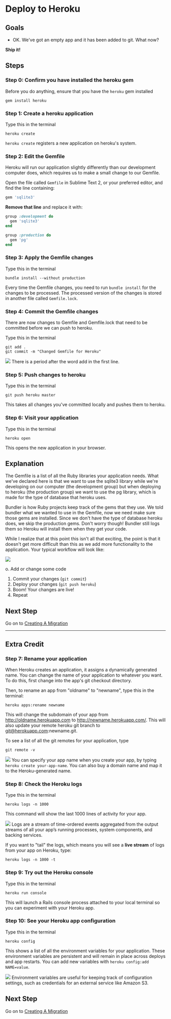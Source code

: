 # Deploy to Heroku

## Goals
* OK. We've got an empty app and it has been added to git. What now?

**Ship it!**

## Steps

### Step 0: Confirm you have installed the heroku gem

Before you do anything, ensure that you have the `heroku` gem installed

```text
gem install heroku
```

### Step 1: Create a heroku application

Type this in the terminal

```text
heroku create
```

`heroku create` registers a new application on heroku's system.


### Step 2: Edit the Gemfile

Heroku will run our application slightly differently than our development computer does, which requires us to make a 
small change to our Gemfile.

Open the file called `Gemfile` in Sublime Text 2, or your preferred editor, and find the line containing:

```ruby
gem 'sqlite3'
```

**Remove that line** and replace it with:

```ruby
group :development do
  gem 'sqlite3'
end

group :production do
  gem 'pg'
end
```


### Step 3: Apply the Gemfile changes

Type this in the terminal

```text
bundle install --without production
```

Every time the Gemfile changes, you need to run `bundle install` for the changes to be processed. The processed version 
of the changes is stored in another file called `Gemfile.lock`.


### Step 4: Commit the Gemfile changes

There are now changes to Gemfile and Gemfile.lock that need to be committed before we can push to heroku.

Type this in the terminal

```text
git add .
git commit -m "Changed Gemfile for Heroku"
```

![](/images/info.png) There is a period after the word add in the first line.


### Step 5: Push changes to heroku

Type this in the terminal

```text
git push heroku master
```

This takes all changes you've committed locally and pushes them to heroku.


### Step 6: Visit your application

Type this in the terminal

```text
heroku open
```

This opens the new application in your browser.


## Explanation

The Gemfile is a list of all the Ruby libraries your application needs. What we've declared here is that we want to 
use the sqlite3 library while we're developing on our computer (the development group) but when deploying to heroku 
(the production group) we want to use the pg library, which is made for the type of database that heroku uses.

Bundler is how Ruby projects keep track of the gems that they use. We told bundler what we wanted to use in the Gemfile, 
now we need make sure those gems are installed. Since we don't have the type of database heroku does, we skip the 
production gems. Don't worry though! Bundler still logs them so Heroku will install them when they get your code.

While I realize that at this point this isn't all that exciting, the point is that it doesn't get more difficult than 
this as we add more functionality to the application. Your typical workflow will look like:

<img src="/images/curriculum/workflow.png" class="thumbnail"></img>

o. Add or change some code
1. Commit your changes (`git commit`)
1. Deploy your changes (`git push heroku`)
1. Boom! Your changes are live!
1. Repeat

## Next Step

Go on to [Creating A Migration](creating_a_migration)

* * *

## Extra Credit

### Step 7: Rename your application
When Heroku creates an application, it assigns a dynamically generated name. You can change the name of your application to whatever you want. To do this, first change into the app's git checkout directory.

Then, to rename an app from "oldname" to "newname", type this in the terminal:

```text
heroku apps:rename newname
```

This will change the subdomain of your app from http://oldname.herokuapp.com to http://newname.herokuapp.com/. This will also update your remote heroku git branch to git@herokuapp.com:newname.git.


To see a list of all the git remotes for your application, type

```text
git remote -v
```

![](/images/info.png) You can specify your app name when you create your app, by typing `heroku create your-app-name`. You can also buy a domain name and map it to the Heroku-generated name.


### Step 8: Check the Heroku logs
Type this in the terminal

```text
heroku logs -n 1000
```
This command will show the last 1000 lines of activity for your app.

![](/images/info.png) Logs are a stream of time-ordered events aggregated from the output streams of all your app’s running processes, system components, and backing services.

If you want to "tail" the logs, which means you will see a **live stream** of logs from your app on Heroku, type:

```text
heroku logs -n 1000 -t
```


### Step 9: Try out the Heroku console
Type this in the terminal

```text
heroku run console
```

This will launch a Rails console process attached to your local terminal so you can experiment with your Heroku app.


### Step 10: See your Heroku app configuration
Type this in the terminal

```text
heroku config
```

This shows a list of all the environment variables for your application. These environment variables are persistent and will remain in place across deploys and app restarts. You can add new variables with `heroku config:add NAME=value`. 

![](/images/info.png) Environment variables are useful for keeping track of configuration settings, such as credentials for an external service like Amazon S3.

## Next Step

Go on to [Creating A Migration](creating_a_migration)

